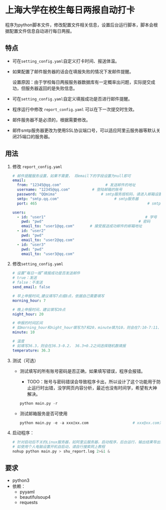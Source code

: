 # 上海大学在校生每日两报自动打卡

程序为python脚本文件，修改配置文件相关信息，设置后台运行脚本，脚本会根据配置文件信息自动进行每日两报。

## 特点

- 可在`setting_config.yaml`自定义打卡时间、报送体温。

- 如果配置了邮件服务器的话会在填报失败的情况下发邮件提醒。

  设置原因：由于学校每日两报服务器数据库有一定概率出问题，实际提交成功，但服务器返回的是失败信息。

- 可在`setting_config.yaml`自定义填报成功是否进行邮件提醒。

- 程序运行中修改 `report_config.yaml` 可以在下一次提交时生效。

- 邮件服务器不是必须的，根据需要修改。

- 邮件smtp服务器更改为使用SSL协议端口号，可以适应阿里云服务器等默认关闭25端口的服务器。

## 用法
1. 修改 `report_config.yaml`

   ```yaml
   # 邮件提醒服务设置，如果不需要， 将email下的字段设置为null即可
   email:
     from: "12345@qq.com"                    # 发送邮件的地址
     username: "12345@qq.com"	       # 登陆邮箱的账号
     password: "QQmima"	                   # smtp服务授权码，请进入邮箱设置进行查看
     smtp: "smtp.qq.com"						 # smtp服务器
     port: 465                                                  # smtp服务器SSL协议端口号，大多数邮箱默认为465
   
   users:
     - id: "user1"	                                           # 学号
       pwd: "pwd"	                                        # 密码
       email_to: "user1@qq.com"	      # 接受报送成功邮件的邮箱地址
     - id: "user2"
       pwd: "pwd"
       email_to: "user2@qq.com"
     - id: "user3"
       pwd: "pwd"
       email_to: "user3@qq.com"
   ```
   
2. 修改`setting_config.yaml`

   ```yaml
   # 设置“每日一报”填报成功是否发送邮件
   # true：发送
   # false：不发送
   send_email: false
   
   # 早上申报时间,建议填写7点或8点，依据自己需要填写
   morning_hour: 7
   
   # 晚上申报时间，建议填写20点
   night_hour: 20
   
   # 申报的时间区间
   # 如morning_hour和night_hour填写为7和20，minute填为10，则会在7:10-7:11、20:10-20:11进行填报
   minute: 10
   
   # 温度
   # 如填写36.3，则会在36.3-0.2， 36.3+0.2之间选择随机数填报
   temperature: 36.3
   ```

3. 测试（可选）

   - 测试填写的所有账号密码是否正确，如果填写错误，程序会报错。

     - TODO：账号与密码错误会导致程序卡出，所以设计了这个功能用于防止运行时出错，没学网页内容分析，最近也没有时间学，希望有大神解决。

     ```python
     python main.py -r
     ```

   - 测试邮箱服务是否可使用

     ```python
     python main.py -e -a xxx@xx.com					# xxx@xx.com为接收测试邮件的账号
     ```

4. 启动程序：

   ```python
   # 针对启动后不关的Linux服务器，如阿里云服务器，启动程序，后台运行，输出结果导出shu_report.log中
   # 如使用个人电脑设置开机自启动，请自行搜索网上教程
   nohup python main.py > shu_report.log 2>&1 & 		  
   ```

## 要求

- python3
- 依赖：
  - pyyaml
  - beautifulsoup4
  - requests
